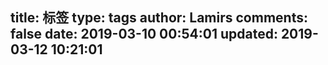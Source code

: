 title: 标签
type: tags
author: Lamirs
comments: false
date: 2019-03-10 00:54:01
updated: 2019-03-12 10:21:01
---

